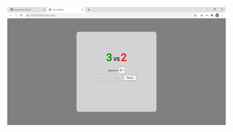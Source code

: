 ![score-keeper](https://github.com/skyespirates/javascript-projects/blob/master/Score%20Keeper/score-keeper.JPG)
